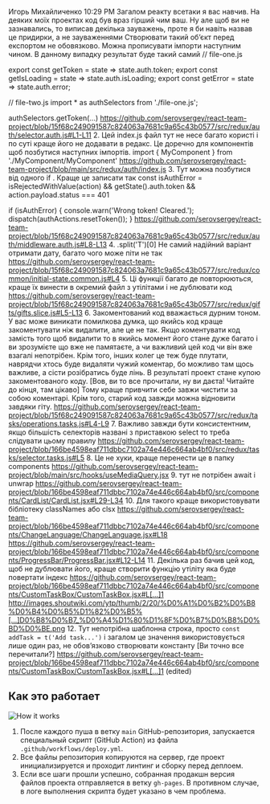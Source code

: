 Игорь Михайличенко
  10:29 PM
Загалом реакту всетаки я вас навчив. На деяких моїх проектах код був враз гірший чим ваш. Ну але щоб ви не зазнавались, то виписав декілька зауважень, проте я би навіть назвав це придирки, а не зауваженнями
Створювати такий обʼєкт перед експортом не обовязково. Можна прописувати імпорти наступним чином. В данному випадку результат буде такий самий
// file-one.js

export const getToken = state => state.auth.token;
export const getIsLoading = state => state.auth.isLoading;
export const getError = state => state.auth.error;

// file-two.js
import * as authSelectors from './file-one.js';

authSelectors.getToken(...)
https://github.com/serovsergey/react-team-project/blob/15f68c249091587c824063a7681c9a65c43b0577/src/redux/auth/selector.auth.js#L1-L11
2. Цей index.js файл тут не несе багато користі і по суті краще його не додавати в редакс. Це доречно для компонентів щоб позбутися наступних імпортів.
import { MyComponent } from './MyComponent/MyComponent'
https://github.com/serovsergey/react-team-project/blob/main/src/redux/auth/index.js
3. Тут можна позбутися від одного if . Краще це записати так
const isAuthError =  isRejectedWithValue(action) && getState().auth.token && action.payload.status === 401
            
if (isAuthError) {
   console.warn('Wrong token! Cleared.');
   dispatch(authActions.resetToken());
}
https://github.com/serovsergey/react-team-project/blob/15f68c249091587c824063a7681c9a65c43b0577/src/redux/auth/middleware.auth.js#L8-L13
4. .split('T')[0] Не самий надійний варіант отримати дату, багато чого може піти не так
https://github.com/serovsergey/react-team-project/blob/15f68c249091587c824063a7681c9a65c43b0577/src/redux/common/initial-state.common.js#L4
5. Ці функції багато де повторюються, краще їх винести в окремий файл з утілітами і не дублювати код
https://github.com/serovsergey/react-team-project/blob/15f68c249091587c824063a7681c9a65c43b0577/src/redux/gifts/gifts.slice.js#L5-L13
6. Закоментований код вважається дурним тоном. У вас може виникати помилкова думка, що якийсь код краще закоментувати ніж видалити, але це не так. Якщо коментувати код замість того щоб видалити то в якийсь момент його стане дуже багато і ви зрозумієте що вже не памятаєте, а чи важливий цей код чи він вже взагалі непотрібен. Крім того, інших колег це теж буде плутати, наврядчи хтось буде видаляти чужий коментар, бо можливо там щось важливе, а сісти розібратись буде лінь. В результаті проект стане купою закоментованого коду. [Вов, ви то все прочитали, ну ви даєта! Читайте до кінця, там цікаво] Тому краще привчити себе завжи чистити за собою коментарі. Крім того, старий код завжди можна відновити завдяки гіту.
https://github.com/serovsergey/react-team-project/blob/15f68c249091587c824063a7681c9a65c43b0577/src/redux/tasks/operations.tasks.js#L4-L9
7. Важливо завжди бути консистентним, якщо більшість селекторів названі з приставкою select то треба слідувати цьому правилу
https://github.com/serovsergey/react-team-project/blob/166be4598eaf711dbbc7102a74e446c664ab4bf0/src/redux/tasks/selector.tasks.js#L5
8. Це не хуки, краще перенести це в папку components
https://github.com/serovsergey/react-team-project/blob/main/src/hooks/useMediaQuery.jsx
9. тут не потрібен await i unwrap
https://github.com/serovsergey/react-team-project/blob/166be4598eaf711dbbc7102a74e446c664ab4bf0/src/components/CardList/CardList.jsx#L29-L34
10. Для такого краще використовувати бібліотеку classNames або clsx
https://github.com/serovsergey/react-team-project/blob/166be4598eaf711dbbc7102a74e446c664ab4bf0/src/components/ChangeLanguage/ChangeLanguage.jsx#L18
https://github.com/serovsergey/react-team-project/blob/166be4598eaf711dbbc7102a74e446c664ab4bf0/src/components/ProgressBar/ProgressBar.jsx#L12-L14
11. Декілька раз бачив цей код, щоб не дублювати його, краще створити функцію утіліту яка буде повертати індекс
https://github.com/serovsergey/react-team-project/blob/166be4598eaf711dbbc7102a74e446c664ab4bf0/src/components/CustomTaskBox/CustomTaskBox.jsx#L[…]1
http://images.shoutwiki.com/ytp/thumb/2/20/%D0%A1%D0%B2%D0%B8%D0%B4%D0%B5%D1%82%D0%B5%[…]D0%B8%D0%B7_%D0%A4%D1%80%D1%8F%D0%B7%D0%B8%D0%BD%D0%BE.png
12. Тут непотрібна шаблонна строка, просто `const addTask = t('Add task...')` і загалом це значення використовується лише один раз, не обовʼязково створювати константу [Ви точно все перечитали?]
https://github.com/serovsergey/react-team-project/blob/166be4598eaf711dbbc7102a74e446c664ab4bf0/src/components/CustomTaskBox/CustomTaskBox.jsx#L[…]1 (edited) 
## Как это работает

![How it works](./assets/how-it-works.png)

1. После каждого пуша в ветку `main` GitHub-репозитория, запускается специальный
   скрипт (GitHub Action) из файла `.github/workflows/deploy.yml`.
2. Все файлы репозитория копируются на сервер, где проект инициализируется и
   проходит линтинг и сборку перед деплоем.
3. Если все шаги прошли успешно, собранная продакшн версия файлов проекта
   отправляется в ветку `gh-pages`. В противном случае, в логе выполнения
   скрипта будет указано в чем проблема.

